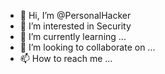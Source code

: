 - 👋 Hi, I’m @PersonalHacker
- 👀 I’m interested in Security
- 🌱 I’m currently learning ...
- 💞️ I’m looking to collaborate on ...
- 📫 How to reach me ...

<!---
PersonalHacker/PersonalHacker is a ✨ special ✨ repository because its `README.md` (this file) appears on your GitHub profile.
You can click the Preview link to take a look at your changes.
--->
